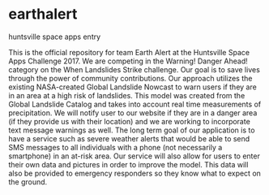 # earthalert
huntsville space apps entry

This is the official repository for team Earth Alert at the Huntsville Space Apps Challenge 2017. We are competing in the Warning! Danger Ahead! category
on the When Landslides Strike challenge. Our goal is to save lives through the power of community contributions. Our approach utilizes the existing NASA-created
Global Landslide Nowcast to warn users if they are in an area at a high risk of landslides. This model was created from the Global Landslide Catalog and 
takes into account real time measurements of precipitation. We will notify user to our website if they are in a danger area (if they provide us with their location)
and we are working to incorporate text message warnings as well. The long term goal of our application is to have a service such as severe weather alerts
that would be able to send SMS messages to all individuals with a phone (not necessarily a smartphone) in an at-risk area. Our service will also allow
for users to enter their own data and pictures in order to improve the model. This data will also be provided to emergency responders so they know what to 
expect on the ground. 
